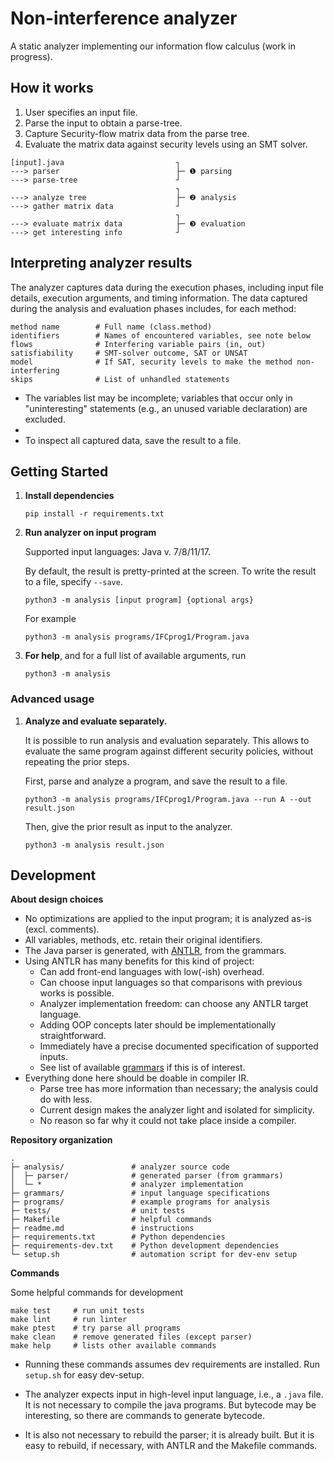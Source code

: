 # Non-interference analyzer 

A static analyzer implementing our information flow calculus (work in progress).

## How it works

1. User specifies an input file.
2. Parse the input to obtain a parse-tree.
3. Capture Security-flow matrix data from the parse tree.
4. Evaluate the matrix data against security levels using an SMT solver.

```
[input].java                         ┐
---> parser                          ├─ ❶ parsing 
---> parse-tree                      ┘
                                     ┐
---> analyze tree                    ├─ ❷ analysis 
---> gather matrix data              ┘      
                                     ┐
---> evaluate matrix data            ├─ ❸ evaluation 
---> get interesting info            ┘  
```

## Interpreting analyzer results

The analyzer captures data during the execution phases, including input file details, execution arguments, and timing information.
The data captured during the analysis and evaluation phases includes, for each method:

```
method name        # Full name (class.method)
identifiers        # Names of encountered variables, see note below               
flows              # Interfering variable pairs (in, out)    
satisfiability     # SMT-solver outcome, SAT or UNSAT                 
model              # If SAT, security levels to make the method non-interfering
skips              # List of unhandled statements           
```

* The variables list may be incomplete; variables that occur only in "uninteresting" statements (e.g., an unused variable declaration) are excluded.
* 
* To inspect all captured data, save the result to a file. 

## Getting Started


1. **Install dependencies**

   ```
   pip install -r requirements.txt
   ```

2. **Run analyzer on input program**

   Supported input languages: Java v. 7/8/11/17.

   By default, the result is pretty-printed at the screen.
   To write the result to a file, specify `--save`.

   ```
   python3 -m analysis [input program] {optional args}
   ```

   For example

   ```
   python3 -m analysis programs/IFCprog1/Program.java
   ```

3. **For help**, and for a full list of available arguments, run

   ```
   python3 -m analysis
   ```

### Advanced usage

1. **Analyze and evaluate separately.**

   It is possible to run analysis and evaluation separately.
   This allows to evaluate the same program against different security policies, without repeating the prior steps.
   
   First, parse and analyze a program, and save the result to a file. 

   ```
   python3 -m analysis programs/IFCprog1/Program.java --run A --out result.json
   ```
   
   Then, give the prior result as input to the analyzer.

   ```
   python3 -m analysis result.json 
   ```

## Development

**About design choices**

* No optimizations are applied to the input program; it is analyzed as-is (excl. comments).
* All variables, methods, etc. retain their original identifiers.
* The Java parser is generated, with [ANTLR](https://www.antlr.org/), from the grammars.
* Using ANTLR has many benefits for this kind of project:
  * Can add front-end languages with low(-ish) overhead. 
  * Can choose input languages so that comparisons with previous works is possible.
  * Analyzer implementation freedom: can choose any ANTLR target language.
  * Adding OOP concepts later should be implementationally straightforward.
  * Immediately have a precise documented specification of supported inputs.
  * See list of available [grammars](https://github.com/antlr/grammars-v4) if this is of interest.
* Everything done here should be doable in compiler IR.
  * Parse tree has more information than necessary; the analysis could do with less.
  * Current design makes the analyzer light and isolated for simplicity.
  * No reason so far why it could not take place inside a compiler.


**Repository organization**

```
.
├─ analysis/               # analyzer source code
│  ├─ parser/              # generated parser (from grammars)
│  └─ *                    # analyzer implementation
├─ grammars/               # input language specifications
├─ programs/               # example programs for analysis
├─ tests/                  # unit tests
├─ Makefile                # helpful commands
├─ readme.md               # instructions
├─ requirements.txt        # Python dependencies 
├─ requirements-dev.txt    # Python development dependencies
└─ setup.sh                # automation script for dev-env setup  
```````

**Commands**

Some helpful commands for development

```
make test     # run unit tests
make lint     # run linter
make ptest    # try parse all programs
make clean    # remove generated files (except parser)
make help     # lists other available commands
```

* Running these commands assumes dev requirements are installed.
  Run `setup.sh` for easy dev-setup.

* The analyzer expects input in high-level input language, i.e., 
  a `.java` file. It is not necessary to compile the java programs.
  But bytecode may be interesting, so there are commands to generate 
  bytecode.

* It is also not necessary to rebuild the parser; it is already built. 
  But it is easy to rebuild, if necessary, with ANTLR and the Makefile commands.

